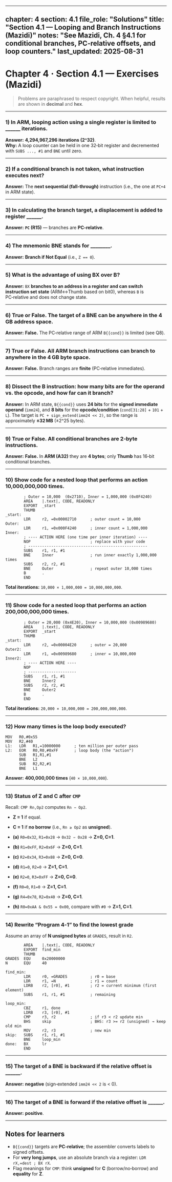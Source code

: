 
---
chapter: 4
section: 4.1
file_role: "Solutions"
title: "Section 4.1 — Looping and Branch Instructions (Mazidi)"
notes: "See Mazidi, Ch. 4 §4.1 for conditional branches, PC‑relative offsets, and loop counters."
last_updated: 2025-08-31
---

# Chapter 4 · Section 4.1 — Exercises (Mazidi)

> Problems are paraphrased to respect copyright. When helpful, results are shown in **decimal** and **hex**.


---

### 1) In ARM, looping action using a single register is limited to ______ iterations.  
**Answer:** **4,294,967,296 iterations (2^32)**.  
**Why:** A loop counter can be held in one 32‑bit register and decremented with `SUBS ..., #1` and `BNE` until zero.

---

### 2) If a conditional branch is **not** taken, what instruction executes next?  
**Answer:** The **next sequential (fall‑through)** instruction (i.e., the one at `PC+4` in ARM state).

---

### 3) In calculating the branch target, a displacement is added to register ______.  
**Answer:** **`PC` (R15)** — branches are **PC‑relative**.

---

### 4) The mnemonic **BNE** stands for ________.  
**Answer:** **Branch if Not Equal** (i.e., `Z == 0`).

---

### 5) What is the advantage of using **BX** over **B**?  
**Answer:** `BX` **branches to an address in a register and can switch instruction set state** (ARM↔Thumb based on bit0), whereas `B` is PC‑relative and does not change state.

---

### 6) True or False. The target of a **BNE** can be anywhere in the **4 GB** address space.  
**Answer:** **False.** The PC‑relative range of ARM `B{{cond}}` is limited (see Q8).

---

### 7) True or False. All ARM branch instructions can branch to anywhere in the **4 GB** byte space.  
**Answer:** **False.** Branch ranges are **finite** (PC‑relative immediates).

---

### 8) Dissect the **B** instruction: how many bits are for the **operand** vs. the **opcode**, and how far can it branch?  
**Answer:** In ARM state, `B{{cond}}` uses **24 bits** for the **signed immediate operand** (`imm24`), and **8 bits** for the **opcode/condition** (`cond[31:28]` + `101` + `L`). The target is `PC + sign_extend(imm24 << 2)`, so the range is approximately **±32 MB** (±2^25 bytes).

---

### 9) True or False. All **conditional branches** are 2‑byte instructions.  
**Answer:** **False.** In **ARM (A32)** they are **4 bytes**; only **Thumb** has 16‑bit conditional branches.

---

### 10) Show code for a **nested loop** that performs an action **10,000,000,000** times.
```armasm
        ; Outer = 10,000  (0x2710), Inner = 1,000,000 (0x0F4240)
        AREA    |.text|, CODE, READONLY
        EXPORT  _start
        THUMB
_start:
        LDR     r2, =0x00002710      ; outer count = 10,000
Outer:
        LDR     r1, =0x000F4240      ; inner count = 1,000,000
Inner:
        ; ---- ACTION HERE (one time per inner iteration) ----
        NOP                          ; replace with your code
        ; ----------------------------------------------------
        SUBS    r1, r1, #1
        BNE     Inner                ; run inner exactly 1,000,000 times
        SUBS    r2, r2, #1
        BNE     Outer                ; repeat outer 10,000 times
        B       .
        END
```
**Total iterations:** `10,000 × 1,000,000 = 10,000,000,000`.

---

### 11) Show code for a **nested loop** that performs an action **200,000,000,000** times.
```armasm
        ; Outer = 20,000 (0x4E20), Inner = 10,000,000 (0x00989680)
        AREA    |.text|, CODE, READONLY
        EXPORT  _start
        THUMB
_start:
        LDR     r2, =0x00004E20      ; outer = 20,000
Outer2:
        LDR     r1, =0x00989680      ; inner = 10,000,000
Inner2:
        ; ---- ACTION HERE ----
        NOP
        ; ---------------------
        SUBS    r1, r1, #1
        BNE     Inner2
        SUBS    r2, r2, #1
        BNE     Outer2
        B       .
        END
```
**Total iterations:** `20,000 × 10,000,000 = 200,000,000,000`.

---

### 12) How many times is the loop body executed?
```armasm
MOV   R0,#0x55
MOV   R2,#40
L1:   LDR   R1,=10000000      ; ten million per outer pass
L2:   EOR   R0,R0,#0xFF       ; loop body (the "action")
      SUB   R1,R1,#1
      BNE   L2
      SUB   R2,R2,#1
      BNE   L1
```
**Answer:** **400,000,000 times** (`40 × 10,000,000`).

---

### 13) Status of **Z** and **C** after `CMP`

Recall: `CMP Rn,Op2` computes `Rn − Op2`.  
- **Z = 1** if equal.  
- **C = 1** if **no borrow** (i.e., `Rn ≥ Op2` as **unsigned**).

- **(a)** `R0=0x32`, `R1=0x28` → `0x32 − 0x28` → **Z=0, C=1**.  
- **(b)** `R1=0xFF`, `R2=0x6F` → **Z=0, C=1**.  
- **(c)** `R2=0x34`, `R3=0x88` → **Z=0, C=0**.  
- **(d)** `R1=0`, `R2=0` → **Z=1, C=1**.  
- **(e)** `R2=0`, `R3=0xFF` → **Z=0, C=0**.  
- **(f)** `R0=0`, `R1=0` → **Z=1, C=1**.  
- **(g)** `R4=0x78`, `R2=0x40` → **Z=0, C=1**.  
- **(h)** `R0=0xAA & 0x55 = 0x00`, compare with `#0` → **Z=1, C=1**.

---

### 14) Rewrite “Program 4‑1” to find the **lowest** grade
Assume an array of **N unsigned bytes** at `GRADES`, result in `R2`.

```armasm
        AREA    |.text|, CODE, READONLY
        EXPORT  find_min
        THUMB
GRADES  EQU     0x20000000
N       EQU     40

find_min:
        LDR     r0, =GRADES          ; r0 = base
        LDR     r1, =N               ; r1 = count
        LDRB    r2, [r0], #1         ; r2 = current minimum (first element)
        SUBS    r1, r1, #1           ; remaining

loop_min:
        CBZ     r1, done
        LDRB    r3, [r0], #1
        CMP     r3, r2               ; if r3 < r2 update min
        BHS     skip                 ; BHS: r3 >= r2 (unsigned) → keep old min
        MOV     r2, r3               ; new min
skip:   SUBS    r1, r1, #1
        BNE     loop_min
done:   BX      lr
        END
```

---

### 15) The target of a **BNE** is **backward** if the relative offset is ______.  
**Answer:** **negative** (sign‑extended `imm24 << 2` is < 0).

---

### 16) The target of a **BNE** is **forward** if the relative offset is ______.  
**Answer:** **positive**.

---

## Notes for learners
- `B{{cond}}` targets are **PC‑relative**; the assembler converts labels to signed offsets.  
- For **very long jumps**, use an absolute branch via a register: `LDR rX,=dest ; BX rX`.  
- Flag meanings for `CMP`: think **unsigned** for **C** (borrow/no‑borrow) and **equality** for **Z**.
